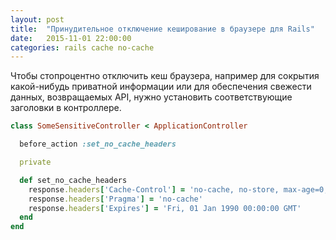 ```yaml
---
layout: post
title:  "Принудительное отключение кеширование в браузере для Rails"
date:   2015-11-01 22:00:00
categories: rails cache no-cache
---
```


Чтобы стопроцентно отключить кеш браузера, например для сокрытия какой-нибудь приватной информации или для обеспечения свежести данных, возвращаемых API, нужно установить соответствующие заголовки в контроллере.

```ruby
class SomeSensitiveController < ApplicationController

  before_action :set_no_cache_headers

  private

  def set_no_cache_headers
    response.headers['Cache-Control'] = 'no-cache, no-store, max-age=0, must-revalidate'
    response.headers['Pragma'] = 'no-cache'
    response.headers['Expires'] = 'Fri, 01 Jan 1990 00:00:00 GMT'
  end
end
```
